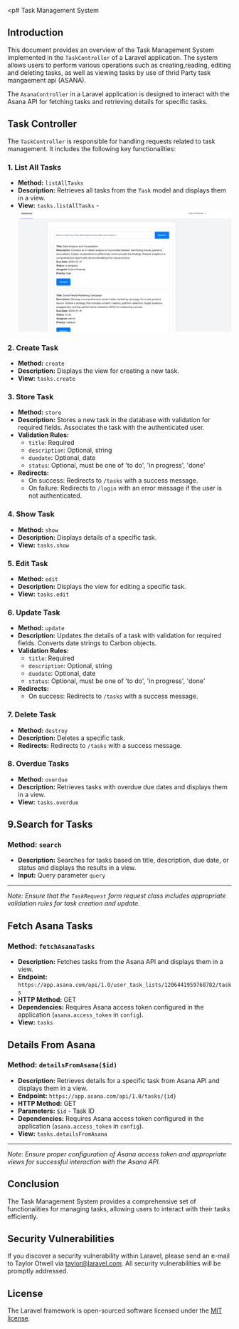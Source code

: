 <p# Task Management System

## Introduction

This document provides an overview of the Task Management System implemented in the `TaskController` of a Laravel application. The system allows users to perform various operations such as creating,reading, editing and deleting tasks, as well as viewing tasks by use of thrid Party task mangaement api (ASANA).

The `AsanaController` in a Laravel application is designed to interact with the Asana API for fetching tasks and retrieving details for specific tasks.


## Task Controller

The `TaskController` is responsible for handling requests related to task management. It includes the following key functionalities:

### 1. List All Tasks

- **Method:** `listAllTasks`
- **Description:** Retrieves all tasks from the `Task` model and displays them in a view.
- **View:** `tasks.listAllTasks`
-![listAllTasks](https://github.com/evantoh/tasksManager/blob/main/public/images/listAllTasks.png)


### 2. Create Task

- **Method:** `create`
- **Description:** Displays the view for creating a new task.
- **View:** `tasks.create`

### 3. Store Task

- **Method:** `store`
- **Description:** Stores a new task in the database with validation for required fields. Associates the task with the authenticated user.
- **Validation Rules:**
  - `title`: Required
  - `description`: Optional, string
  - `duedate`: Optional, date
  - `status`: Optional, must be one of 'to do', 'in progress', 'done'
- **Redirects:**
  - On success: Redirects to `/tasks` with a success message.
  - On failure: Redirects to `/login` with an error message if the user is not authenticated.

### 4. Show Task

- **Method:** `show`
- **Description:** Displays details of a specific task.
- **View:** `tasks.show`

### 5. Edit Task

- **Method:** `edit`
- **Description:** Displays the view for editing a specific task.
- **View:** `tasks.edit`

### 6. Update Task

- **Method:** `update`
- **Description:** Updates the details of a task with validation for required fields. Converts date strings to Carbon objects.
- **Validation Rules:**
  - `title`: Required
  - `description`: Optional, string
  - `duedate`: Optional, date
  - `status`: Optional, must be one of 'to do', 'in progress', 'done'
- **Redirects:**
  - On success: Redirects to `/tasks` with a success message.

### 7. Delete Task

- **Method:** `destroy`
- **Description:** Deletes a specific task.
- **Redirects:** Redirects to `/tasks` with a success message.

### 8. Overdue Tasks

- **Method:** `overdue`
- **Description:** Retrieves tasks with overdue due dates and displays them in a view.
- **View:** `tasks.overdue`


## 9.Search for Tasks

### Method: `search`
- **Description:** Searches for tasks based on title, description, due date, or status and displays the results in a view.
- **Input:** Query parameter `query`

---
*Note: Ensure that the `TaskRequest` form request class includes appropriate validation rules for task creation and update.*


## Fetch Asana Tasks

### Method: `fetchAsanaTasks`

- **Description:** Fetches tasks from the Asana API and displays them in a view.
- **Endpoint:** `https://app.asana.com/api/1.0/user_task_lists/1206441959768782/tasks`
- **HTTP Method:** GET
- **Dependencies:** Requires Asana access token configured in the application (`asana.access_token` in `config`).
- **View:** `tasks`

## Details From Asana

### Method: `detailsFromAsana($id)`

- **Description:** Retrieves details for a specific task from Asana API and displays them in a view.
- **Endpoint:** `https://app.asana.com/api/1.0/tasks/{id}`
- **HTTP Method:** GET
- **Parameters:** `$id` - Task ID
- **Dependencies:** Requires Asana access token configured in the application (`asana.access_token` in `config`).
- **View:** `tasks.detailsFromAsana`

---

*Note: Ensure proper configuration of Asana access token and appropriate views for successful interaction with the Asana API.*

## Conclusion

The Task Management System provides a comprehensive set of functionalities for managing tasks, allowing users to interact with their tasks efficiently.


## Security Vulnerabilities

If you discover a security vulnerability within Laravel, please send an e-mail to Taylor Otwell via [taylor@laravel.com](mailto:taylor@laravel.com). All security vulnerabilities will be promptly addressed.

## License

The Laravel framework is open-sourced software licensed under the [MIT license](https://opensource.org/licenses/MIT).
